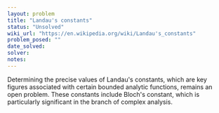 ```yaml
---
layout: problem
title: "Landau's constants"
status: "Unsolved"
wiki_url: "https://en.wikipedia.org/wiki/Landau's_constants"
problem_posed: ""
date_solved:
solver:
notes:
---
```

Determining the precise values of Landau's constants, which are key figures associated with certain bounded analytic functions, remains an open problem. These constants include Bloch's constant, which is particularly significant in the branch of complex analysis.